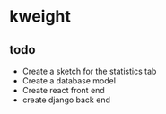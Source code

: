 # kweight

## todo
- Create a sketch for the statistics tab
- Create a database model
- Create react front end
- create django back end
